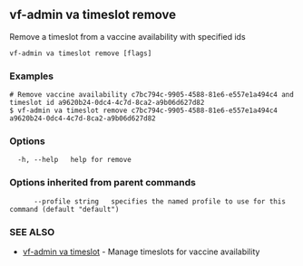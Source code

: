 ## vf-admin va timeslot remove

Remove a timeslot from a vaccine availability with specified ids

```
vf-admin va timeslot remove [flags]
```

### Examples

```
# Remove vaccine availability c7bc794c-9905-4588-81e6-e557e1a494c4 and timeslot id a9620b24-0dc4-4c7d-8ca2-a9b06d627d82
$ vf-admin va timeslot remove c7bc794c-9905-4588-81e6-e557e1a494c4 a9620b24-0dc4-4c7d-8ca2-a9b06d627d82

```

### Options

```
  -h, --help   help for remove
```

### Options inherited from parent commands

```
      --profile string   specifies the named profile to use for this command (default "default")
```

### SEE ALSO

* [vf-admin va timeslot](vf-admin_va_timeslot.md)	 - Manage timeslots for vaccine availability

